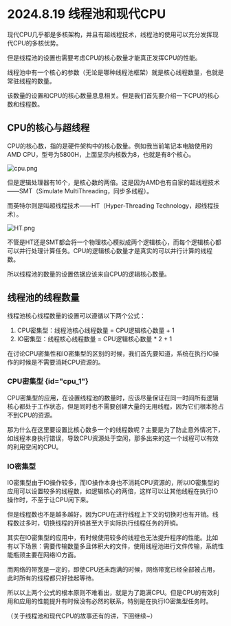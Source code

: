 # 2024.8.19 线程池和现代CPU

现代CPU几乎都是多核架构，并且有超线程技术，线程池的使用可以充分发挥现代CPU的多核优势。

但是线程池的设置也需要考虑CPU的核心数量才能真正发挥CPU的性能。

线程池中有一个核心的参数（无论是哪种线程池框架）就是核心线程数量，也就是常驻线程的数量。

该数量的设置和CPU的核心数量息息相关。但是我们首先要介绍一下CPU的核心数和线程数。

## CPU的核心与超线程

CPU的核心数，指的是硬件架构中的核心数量。例如我当前笔记本电脑使用的AMD CPU，型号为5800H，上面显示内核数为8，也就是有8个核心。

![cpu.png](cpu.png)

但是逻辑处理器有16个，是核心数的两倍。这是因为AMD也有自家的超线程技术——SMT（Simulate MultiThreading，同步多线程）。

而英特尔则是叫超线程技术——HT（Hyper-Threading Technology，超线程技术）。

![HT.png](HT.png)

不管是HT还是SMT都会将一个物理核心模拟成两个逻辑核心，而每个逻辑核心都可以并行处理计算任务。CPU的逻辑核心数量才是真实的可以并行计算的线程数。

所以线程池的数量的设置依据应该来自CPU的逻辑核心数量。

## 线程池的线程数量

线程池核心线程数量的设置可以遵循以下两个公式：

1. CPU密集型：线程池核心线程数量 = CPU逻辑核心数量 + 1
2. IO密集型：线程核心线程数量 = CPU逻辑核心数量 * 2 + 1

在讨论CPU密集性和IO密集型的区别的时候，我们首先要知道，系统在执行IO操作的时候是不需要消耗CPU资源的。

### CPU密集型 {id="cpu_1"}

CPU密集型的应用，在设置线程池的数量时，应该尽量保证在同一时间所有逻辑核心都处于工作状态，但是同时也不需要创建大量的无用线程，因为它们根本抢占不到CPU的资源。

那为什么在这里要设置比核心数多一个的线程数呢？主要是为了防止意外情况下，如线程本身执行错误，导致CPU资源处于空闲，那多出来的这一个线程可以有效的利用空闲的CPU。

### IO密集型

IO密集型由于IO操作较多，而IO操作本身也不消耗CPU资源的，所以IO密集型的应用可以设置较多的线程数，如逻辑核心的两倍，这样可以让其他线程在执行IO操作时，不至于让CPU闲下来。

但是线程数也不是越多越好，因为CPU在进行线程上下文的切换时也有开销。线程数过多时，切换线程的开销甚至大于实际执行线程任务的开销。

其实在IO密集型的应用中，有时候使用较多的线程也无法提升程序的性能。比如有以下场景：需要传输数量多且体积大的文件，使用线程池进行文件传输，系统性能瓶颈主要在网络IO方面。

而网络的带宽是一定的，即使CPU还未跑满的时候，网络带宽已经全部被占用，此时所有的线程都只好挂起等待。

所以以上两个公式的根本原则不难看出，就是为了跑满CPU。但是CPU的有效利用和应用的性能提升有时候没有必然的联系，特别是在执行IO密集型任务时。

（关于线程池和现代CPU的故事还有的讲，下回继续~）

